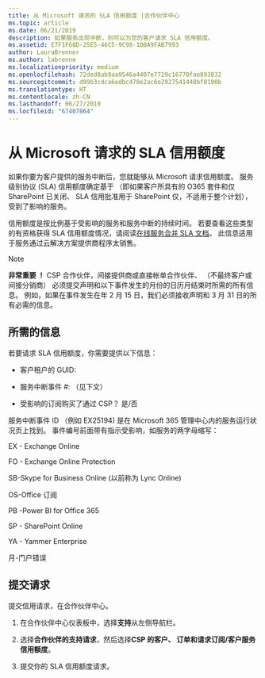 ```yaml
---
title: 从 Microsoft 请求的 SLA 信用额度 |合作伙伴中心
ms.topic: article
ms.date: 06/21/2019
description: 如果服务出现中断，则可以为您的客户请求 SLA 信用额度。
ms.assetid: E7F1F68D-25E5-46C5-9C98-1D0A9FAB7993
author: LauraBrenner
ms.author: labrenne
ms.localizationpriority: medium
ms.openlocfilehash: 72ded8ab9aa9546a4407e7729c16770fae893832
ms.sourcegitcommit: d99b3cdca6edbc478e2ac6e2927541448bf8190b
ms.translationtype: HT
ms.contentlocale: zh-CN
ms.lasthandoff: 06/27/2019
ms.locfileid: "67407864"
---
```

# <a name="request-an-sla-credit-from-microsoft"></a>从 Microsoft 请求的 SLA 信用额度 

如果你要为客户提供的服务中断后，您就能够从 Microsoft 请求信用额度。 服务级别协议 (SLA) 信用额度确定基于 （即如果客户所具有的 O365 套件和仅 SharePoint 已关闭、 SLA 信用批准用于 SharePoint 仅，不适用于整个计划），受到了影响的服务。

信用额度是按比例基于受影响的服务和服务中断的持续时间。 若要查看这些类型的有资格获得 SLA 信用额度情况，请阅读[在线服务合并 SLA 文档](http://www.microsoftvolumelicensing.com/DocumentSearch.aspx?Mode=3&DocumentTypeId=37)。 此信息适用于服务通过云解决方案提供商程序太销售。

>[!Note]
>**非常重要 ！** CSP 合作伙伴，间接提供商或直接帐单合作伙伴、 （不最终客户或间接分销商） 必须提交声明和以下事件发生的月份的日历月结束时所需的所有信息。 例如，如果在事件发生在年 2 月 15 日，我们必须接收声明和 3 月 31 日的所有必需的信息。 

## <a name="required-information"></a>所需的信息


若要请求 SLA 信用额度，你需要提供以下信息： 

- 客户租户的 GUID: 

- 服务中断事件 #: （见下文）

- 受影响的订阅购买了通过 CSP？ 是/否

服务中断事件 ID （例如 EX25194) 是在 Microsoft 365 管理中心内的服务运行状况页上找到。 事件编号前面带有指示受影响，如服务的两字母缩写：

EX - Exchange Online

FO - Exchange Online Protection

SB-Skype for Business Online (以前称为 Lync Online)

OS-Office 订阅

PB -Power BI for Office 365

SP - SharePoint Online

YA - Yammer Enterprise

月-门户错误

## <a name="submit-a-request"></a>提交请求

提交信用请求，在合作伙伴中心。

1. 在合作伙伴中心仪表板中，选择**支持**从左侧导航栏。

2. 选择**合作伙伴的支持请求**，然后选择**CSP 的客户、 订单和请求订阅/客户服务信用额度**。

3. 提交你的 SLA 信用额度请求。





